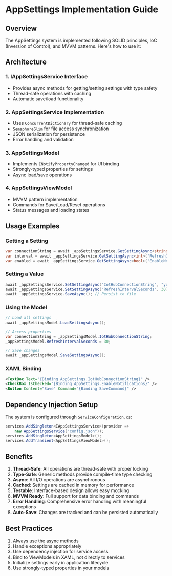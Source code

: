 # AppSettings Implementation Guide

## Overview
The AppSettings system is implemented following SOLID principles, IoC (Inversion of Control), and MVVM patterns. Here's how to use it:

## Architecture

### 1. **IAppSettingsService Interface**
- Provides async methods for getting/setting settings with type safety
- Thread-safe operations with caching
- Automatic save/load functionality

### 2. **AppSettingsService Implementation**
- Uses `ConcurrentDictionary` for thread-safe caching
- `SemaphoreSlim` for file access synchronization
- JSON serialization for persistence
- Error handling and validation

### 3. **AppSettingsModel**
- Implements `INotifyPropertyChanged` for UI binding
- Strongly-typed properties for settings
- Async load/save operations

### 4. **AppSettingsViewModel**
- MVVM pattern implementation
- Commands for Save/Load/Reset operations
- Status messages and loading states

## Usage Examples

### Getting a Setting
```csharp
var connectionString = await _appSettingsService.GetSettingAsync<string>("IotHubConnectionString", "");
var interval = await _appSettingsService.GetSettingAsync<int>("RefreshIntervalSeconds", 60);
var enabled = await _appSettingsService.GetSettingAsync<bool>("EnableNotifications", true);
```

### Setting a Value
```csharp
await _appSettingsService.SetSettingAsync("IotHubConnectionString", "your-connection-string");
await _appSettingsService.SetSettingAsync("RefreshIntervalSeconds", 30);
await _appSettingsService.SaveAsync(); // Persist to file
```

### Using the Model
```csharp
// Load all settings
await _appSettingsModel.LoadSettingsAsync();

// Access properties
var connectionString = _appSettingsModel.IotHubConnectionString;
_appSettingsModel.RefreshIntervalSeconds = 30;

// Save changes
await _appSettingsModel.SaveSettingsAsync();
```

### XAML Binding
```xml
<TextBox Text="{Binding AppSettings.IotHubConnectionString}" />
<CheckBox IsChecked="{Binding AppSettings.EnableNotifications}" />
<Button Content="Save" Command="{Binding SaveCommand}" />
```

## Dependency Injection Setup

The system is configured through `ServiceConfiguration.cs`:

```csharp
services.AddSingleton<IAppSettingsService>(provider => 
    new AppSettingsService("config.json"));
services.AddSingleton<AppSettingsModel>();
services.AddTransient<AppSettingsViewModel>();
```

## Benefits

1. **Thread-Safe**: All operations are thread-safe with proper locking
2. **Type-Safe**: Generic methods provide compile-time type checking
3. **Async**: All I/O operations are asynchronous
4. **Cached**: Settings are cached in memory for performance
5. **Testable**: Interface-based design allows easy mocking
6. **MVVM Ready**: Full support for data binding and commands
7. **Error Handling**: Comprehensive error handling with meaningful exceptions
8. **Auto-Save**: Changes are tracked and can be persisted automatically

## Best Practices

1. Always use the async methods
2. Handle exceptions appropriately
3. Use dependency injection for service access  
4. Bind to ViewModels in XAML, not directly to services
5. Initialize settings early in application lifecycle
6. Use strongly-typed properties in your models